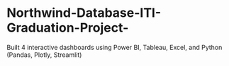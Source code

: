 # Northwind-Database-ITI-Graduation-Project-
Built 4 interactive dashboards using Power BI, Tableau, Excel, and Python (Pandas, Plotly, Streamlit)
